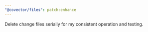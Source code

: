 ```yaml
---
"@covector/files": patch:enhance
---
```


Delete change files serially for my consistent operation and testing.
